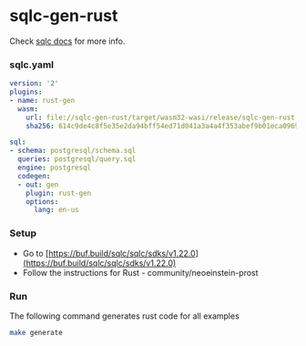 # sqlc-gen-rust

Check [sqlc docs](https://docs.sqlc.dev/en/latest/guides/plugins.html) for more info.

### sqlc.yaml

```yaml 
version: '2'
plugins:
- name: rust-gen 
  wasm:
    url: file://sqlc-gen-rust/target/wasm32-wasi/release/sqlc-gen-rust.wasm 
    sha256: 614c9de4c8f5e35e2da94bff54ed71d041a3a4a4f353abef9b01eca09693ee91

sql:
- schema: postgresql/schema.sql
  queries: postgresql/query.sql
  engine: postgresql
  codegen:
  - out: gen
    plugin: rust-gen 
    options:
      lang: en-us
```

### Setup

- Go to [https://buf.build/sqlc/sqlc/sdks/v1.22.0](https://buf.build/sqlc/sqlc/sdks/v1.22.0) 
- Follow the instructions for Rust - community/neoeinstein-prost


### Run

The following command generates rust code for all examples

```sh 
make generate
```
